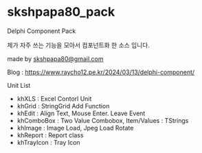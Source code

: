 # skshpapa80_pack

Delphi Component Pack

제가 자주 쓰는 기능을 모아서 컴포넌트화 한 소스 입니다. 

made by skshpapa80@gmail.com

Blog : https://www.raycho12.pe.kr/2024/03/13/delphi-component/

Unit List
- khXLS : Excel Contorl Unit
- khGrid : StringGrid Add Function
- khEdit : Align Text, Mouse Enter. Leave Event
- khComboBox : Two Value Combobox, Item/Values : TStrings
- khImage : Image Load, Jpeg Load Rotate 
- khReport : Report class
- khTrayIcon : Tray Icon
